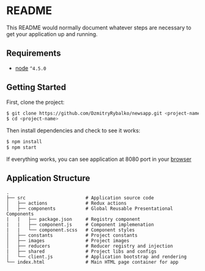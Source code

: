 # README #

This README would normally document whatever steps are necessary to get your application up and running.

## Requirements
* [node](https://nodejs.org/) `^4.5.0`

## Getting Started

First, clone the project:

```bash
$ git clone https://github.com/DzmitryRybalko/newsapp.git <project-name>
$ cd <project-name>
```

Then install dependencies and check to see it works:

```bash
$ npm install
$ npm start
```

If everything works, you can see application at 8080 port in your [browser](http://localhost:8080/)

## Application Structure
```
.
├── src                      # Application source code
│   ├── actions              # Redux actions
│   ├── components           # Global Reusable Presentational Components
|   |   ├── package.json     # Registry component
|   |   ├── component.js     # Component implemenation
|   |   └── component.scss   # Component styles
│   ├── constants            # Project constants
│   ├── images               # Project images
│   ├── reducers             # Reducer registry and injection
|   ├── shared               # Project libs and configs
│   └── client.js            # Application bootstrap and rendering
└── index.html               # Main HTML page container for app

```

